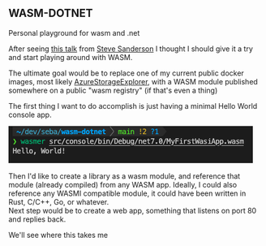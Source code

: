 ## WASM-DOTNET

Personal playground for wasm and .net

After seeing [this talk](https://www.youtube.com/watch?v=PIeYw7kJUIg) from [Steve Sanderson](https://twitter.com/stevensanderson) I thought I should give it a try and start playing around with WASM. 

The ultimate goal would be to replace one of my current public docker images, most likely [AzureStorageExplorer](https://github.com/sebagomez/azurestorageexplorer), with a WASM module published somewhere on a public "wasm registry" (if that's even a thing)

The first thing I want to do accomplish is just having a minimal Hello World console app.  

![](./res/console.png)

Then I'd like to create a library as a wasm module, and reference that module (already compiled) from any WASM app. Ideally, I could also reference any WASMI compatible module, it could have been written in Rust, C/C++, Go, or whatever.  
Next step would be to create a web app, something that listens on port 80 and replies back.

We'll see where this takes me

